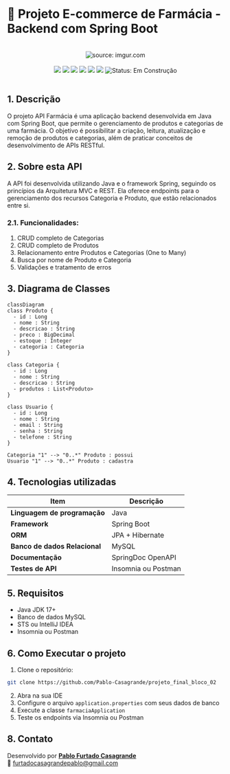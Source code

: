 
# 🏥 Projeto E-commerce de Farmácia - Backend com Spring Boot

<br />

<div align="center">
    <img src="https://i.imgur.com/w8tTOuT.png" title="source: imgur.com" /> 
</div>

<br />

<div align="center">
    <img src="https://img.shields.io/github/languages/top/feperonica/projeto_final_bloco_02?style=flat-square" />
    <img src="https://img.shields.io/github/repo-size/feperonica/projeto_final_bloco_02?style=flat-square" />
    <img src="https://img.shields.io/github/languages/count/feperonica/projeto_final_bloco_02?style=flat-square" />
    <img src="https://img.shields.io/github/last-commit/feperonica/projeto_final_bloco_02?style=flat-square" />
    <img src="https://img.shields.io/github/issues/feperonica/projeto_final_bloco_02?style=flat-square" />
    <img src="https://img.shields.io/github/issues-pr/feperonica/projeto_final_bloco_02?style=flat-square" />
    <img src="https://img.shields.io/badge/status-construção-yellow" alt="Status: Em Construção">
</div>

<br />

## 1. Descrição

O projeto API Farmácia é uma aplicação backend desenvolvida em Java com Spring Boot, que permite o gerenciamento de produtos e categorias de uma farmácia. O objetivo é possibilitar a criação, leitura, atualização e remoção de produtos e categorias, além de praticar conceitos de desenvolvimento de APIs RESTful.

## 2. Sobre esta API

A API foi desenvolvida utilizando Java e o framework Spring, seguindo os princípios da Arquitetura MVC e REST. Ela oferece endpoints para o gerenciamento dos recursos Categoria e Produto, que estão relacionados entre si.

### 2.1. Funcionalidades:

1. CRUD completo de Categorias
2. CRUD completo de Produtos
3. Relacionamento entre Produtos e Categorias (One to Many)
4. Busca por nome de Produto e Categoria
5. Validações e tratamento de erros


## 3. Diagrama de Classes

```mermaid
classDiagram
class Produto {
  - id : Long
  - nome : String
  - descricao : String
  - preco : BigDecimal
  - estoque : Integer
  - categoria : Categoria
}

class Categoria {
  - id : Long
  - nome : String
  - descricao : String
  - produtos : List<Produto>
}

class Usuario {
  - id : Long
  - nome : String
  - email : String
  - senha : String
  - telefone : String
}

Categoria "1" --> "0..*" Produto : possui
Usuario "1" --> "0..*" Produto : cadastra
```

## 4. Tecnologias utilizadas

| Item                          | Descrição       |
| ----------------------------- | --------------- |
| **Linguagem de programação**  | Java            |
| **Framework**                 | Spring Boot     |
| **ORM**                       | JPA + Hibernate |
| **Banco de dados Relacional** | MySQL           |
| **Documentação**              | SpringDoc OpenAPI |
| **Testes de API**             | Insomnia ou Postman |

## 5. Requisitos

- Java JDK 17+
- Banco de dados MySQL
- STS ou IntelliJ IDEA
- Insomnia ou Postman

## 6. Como Executar o projeto

1. Clone o repositório:

```bash
git clone https://github.com/Pablo-Casagrande/projeto_final_bloco_02
```

2. Abra na sua IDE
3. Configure o arquivo `application.properties` com seus dados de banco
4. Execute a classe `farmaciaApplication`
5. Teste os endpoints via Insomnia ou Postman

## 8. Contato

Desenvolvido por [**Pablo Furtado Casagrande**](https://github.com/Pablo-Casagrande)  
📧 furtadocasagrandepablo@gmail.com
